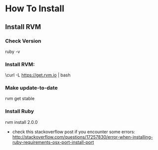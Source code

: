 # How To Install

## Install RVM

### Check Version
  ruby -v 

### Install RVM:
  \curl -L https://get.rvm.io | bash
  
### Make update-to-date 
   rvm get stable

### Install Ruby
   rvm install 2.0.0 
   
* check this stackoverflow post if you encounter some errors:
http://stackoverflow.com/questions/17257830/error-when-installing-ruby-requirements-osx-port-install-port

